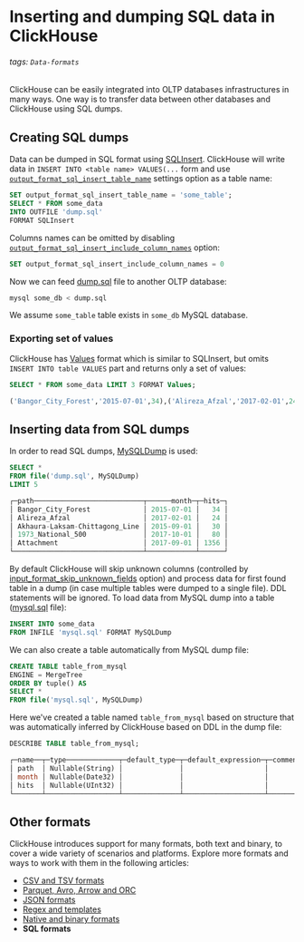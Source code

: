 # Inserting and dumping SQL data in ClickHouse

###### tags: `Data-formats`

ClickHouse can be easily integrated into OLTP databases infrastructures in many ways. One way is to transfer data between other databases and ClickHouse using SQL dumps.

## Creating SQL dumps

Data can be dumped in SQL format using [SQLInsert](https://clickhouse.com/docs/en/interfaces/formats#sqlinsert). ClickHouse will write data in `INSERT INTO <table name> VALUES(...` form and use [`output_format_sql_insert_table_name`](https://clickhouse.com/docs/en/operations/settings/settings/#output_format_sql_insert_table_name) settings option as a table name:

```sql
SET output_format_sql_insert_table_name = 'some_table';
SELECT * FROM some_data
INTO OUTFILE 'dump.sql'
FORMAT SQLInsert
```

Columns names can be omitted by disabling [`output_format_sql_insert_include_column_names`](https://clickhouse.com/docs/en/operations/settings/settings/#output_format_sql_insert_include_column_names) option:

```sql
SET output_format_sql_insert_include_column_names = 0
```

Now we can feed [dump.sql](assets/dump.sql) file to another OLTP database:

```bash
mysql some_db < dump.sql
```

We assume `some_table` table exists in `some_db` MySQL database.

### Exporting set of values

ClickHouse has [Values](https://clickhouse.com/docs/en/interfaces/formats#data-format-values) format which is similar to SQLInsert, but omits `INSERT INTO table VALUES` part and returns only a set of values:

```sql
SELECT * FROM some_data LIMIT 3 FORMAT Values;

('Bangor_City_Forest','2015-07-01',34),('Alireza_Afzal','2017-02-01',24),('Akhaura-Laksam-Chittagong_Line','2015-09-01',30)
```


## Inserting data from SQL dumps

In order to read SQL dumps, [MySQLDump](https://clickhouse.com/docs/en/interfaces/formats#mysqldump) is used:

```sql
SELECT *
FROM file('dump.sql', MySQLDump)
LIMIT 5

┌─path───────────────────────────┬──────month─┬─hits─┐
│ Bangor_City_Forest             │ 2015-07-01 │   34 │
│ Alireza_Afzal                  │ 2017-02-01 │   24 │
│ Akhaura-Laksam-Chittagong_Line │ 2015-09-01 │   30 │
│ 1973_National_500              │ 2017-10-01 │   80 │
│ Attachment                     │ 2017-09-01 │ 1356 │
└────────────────────────────────┴────────────┴──────┘
```

By default ClickHouse will skip unknown columns (controlled by [input_format_skip_unknown_fields](https://clickhouse.com/docs/en/operations/settings/settings/#input_format_skip_unknown_fields) option) and process data for first found table in a dump (in case multiple tables were dumped to a single file). DDL statements will be ignored. To load data from MySQL dump into a table ([mysql.sql](assets/mysql.sql) file):

```sql
INSERT INTO some_data
FROM INFILE 'mysql.sql' FORMAT MySQLDump
```

We can also create a table automatically from MySQL dump file:

```sql
CREATE TABLE table_from_mysql
ENGINE = MergeTree
ORDER BY tuple() AS
SELECT *
FROM file('mysql.sql', MySQLDump)
```

Here we've created a table named `table_from_mysql` based on structure that was automatically inferred by ClickHouse based on DDL in the dump file:

```sql
DESCRIBE TABLE table_from_mysql;

┌─name──┬─type─────────────┬─default_type─┬─default_expression─┬─comment─┬─codec_expression─┬─ttl_expression─┐
│ path  │ Nullable(String) │              │                    │         │                  │                │
│ month │ Nullable(Date32) │              │                    │         │                  │                │
│ hits  │ Nullable(UInt32) │              │                    │         │                  │                │
└───────┴──────────────────┴──────────────┴────────────────────┴─────────┴──────────────────┴────────────────┘
```

## Other formats

ClickHouse introduces support for many formats, both text and binary, to cover a wide variety of scenarios and platforms. Explore more formats and ways to work with them in the following articles:

- [CSV and TSV formats](csv-tsv.md)
- [Parquet, Avro, Arrow and ORC](parquet-arrow-avro-orc.md)
- [JSON formats](json.sql)
- [Regex and templates](templates-regex.md)
- [Native and binary formats](binary.md)
- **SQL formats**
